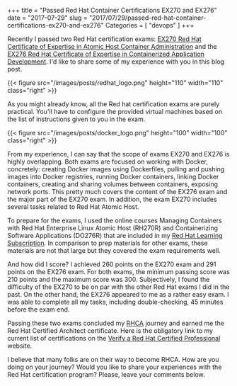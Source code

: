+++
title = "Passed Red Hat Container Certifications EX270 and EX276"
date = "2017-07-29"
slug = "2017/07/29/passed-red-hat-container-certifications-ex270-and-ex276"
Categories = [ "devops" ]
+++

Recently I passed two Red Hat certification exams: [EX270 Red Hat Certificate of Expertise in Atomic Host Container Administration](https://www.redhat.com/en/services/training/ex270-red-hat-certificate-expertise-atomic-host-container-administration) and the [EX276 Red Hat Certificate of Expertise in Containerized Application Development](https://www.redhat.com/en/services/training/ex276-red-hat-certificate-expertise-containerized-application-development). I'd like to share some of my experience with you in this blog post.

<!--more-->

{{< figure src="/images/posts/redhat_logo.png" height="110" width="110" class="right" >}}


As you might already know, all the Red hat certification exams are purely practical. You'll have to configure the provided virtual machines based on the list of instructions given to you in the exam.

{{< figure src="/images/posts/docker_logo.png" height="100" width="100" class="right" >}}

From my experience, I can say that the scope of exams EX270 and EX276 is highly overlapping. Both exams are focused on working with Docker, concretely: creating Docker images using Dockerfiles, pulling and pushing images into Docker registries, running Docker containers, linking Docker containers, creating and sharing volumes between containers, exposing network ports. This pretty much covers the content of the EX276 exam and the major part of the EX270 exam. In addition, the exam EX270 includes several tasks related to Red Hat Atomic Host.

To prepare for the exams, I used the online courses Managing Containers with Red Hat Enterprise Linux Atomic Host (RH270R) and Containerizing Software Applications (DO276R) that are included in my [Red Hat Learning Subscription](https://www.redhat.com/en/services/training/learning-subscription). In comparison to prep materials for other exams, these materials are not that large but they covered the exam requirements well.

And how did I score? I achieved 260 points on the EX270 exam and 291 points on the EX276 exam. For both exams, the minimum passing score was 210 points and the maximum score was 300. Subjectively, I found the difficulty of the EX270 to be on par with the other Red Hat exams I did in the past. On the other hand, the EX276 appeared to me as a rather easy exam. I was able to complete all my tasks, including double-checking, 45 minutes before the exam end.

Passing these two exams concluded my [RHCA](https://www.redhat.com/en/services/certification/rhca) journey and earned me the Red Hat Certified Architect certificate. Here is the obligatory link to my current list of certifications on the [Verify a Red Hat Certified Professional](https://www.redhat.com/rhtapps/certification/verify/?certId=160-216-727) website.

I believe that many folks are on their way to become RHCA. How are you doing on your journey? Would you like to share your experiences with the Red Hat certification program? Please, leave your comments below.
